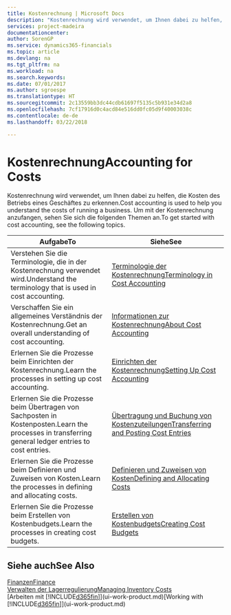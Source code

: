 ```yaml
---
title: Kostenrechnung | Microsoft Docs
description: "Kostenrechnung wird verwendet, um Ihnen dabei zu helfen, die Kosten des Betriebs eines Geschäftes zu erkennen. Um mit der Kostenrechnung anzufangen, sehen Sie sich die folgenden Themen an."
services: project-madeira
documentationcenter: 
author: SorenGP
ms.service: dynamics365-financials
ms.topic: article
ms.devlang: na
ms.tgt_pltfrm: na
ms.workload: na
ms.search.keywords: 
ms.date: 07/01/2017
ms.author: sgroespe
ms.translationtype: HT
ms.sourcegitcommit: 2c13559bb3dc44cdb61697f5135c5b931e34d2a8
ms.openlocfilehash: 7cf17916d0c4acd84e516dd0fc05d9f40003038c
ms.contentlocale: de-de
ms.lasthandoff: 03/22/2018

---
```

# <a name="accounting-for-costs"></a><span data-ttu-id="c903e-104">Kostenrechnung</span><span class="sxs-lookup"><span data-stu-id="c903e-104">Accounting for Costs</span></span>
<span data-ttu-id="c903e-105">Kostenrechnung wird verwendet, um Ihnen dabei zu helfen, die Kosten des Betriebs eines Geschäftes zu erkennen.</span><span class="sxs-lookup"><span data-stu-id="c903e-105">Cost accounting is used to help you understand the costs of running a business.</span></span> <span data-ttu-id="c903e-106">Um mit der Kostenrechnung anzufangen, sehen Sie sich die folgenden Themen an.</span><span class="sxs-lookup"><span data-stu-id="c903e-106">To get started with cost accounting, see the following topics.</span></span>  

|<span data-ttu-id="c903e-107">Aufgabe</span><span class="sxs-lookup"><span data-stu-id="c903e-107">To</span></span>|<span data-ttu-id="c903e-108">Siehe</span><span class="sxs-lookup"><span data-stu-id="c903e-108">See</span></span>|  
|--------|---------|  
|<span data-ttu-id="c903e-109">Verstehen Sie die Terminologie, die in der Kostenrechnung verwendet wird.</span><span class="sxs-lookup"><span data-stu-id="c903e-109">Understand the terminology that is used in cost accounting.</span></span>|[<span data-ttu-id="c903e-110">Terminologie der Kostenrechnung</span><span class="sxs-lookup"><span data-stu-id="c903e-110">Terminology in Cost Accounting</span></span>](finance-terminology-in-cost-accounting.md)|  
|<span data-ttu-id="c903e-111">Verschaffen Sie ein allgemeines Verständnis der Kostenrechnung.</span><span class="sxs-lookup"><span data-stu-id="c903e-111">Get an overall understanding of cost accounting.</span></span>|[<span data-ttu-id="c903e-112">Informationen zur Kostenrechnung</span><span class="sxs-lookup"><span data-stu-id="c903e-112">About Cost Accounting</span></span>](finance-about-cost-accounting.md)|  
|<span data-ttu-id="c903e-113">Erlernen Sie die Prozesse beim Einrichten der Kostenrechnung.</span><span class="sxs-lookup"><span data-stu-id="c903e-113">Learn the processes in setting up cost accounting.</span></span>|[<span data-ttu-id="c903e-114">Einrichten der Kostenrechnung</span><span class="sxs-lookup"><span data-stu-id="c903e-114">Setting Up Cost Accounting</span></span>](finance-set-up-cost-accounting.md)|  
|<span data-ttu-id="c903e-115">Erlernen Sie die Prozesse beim Übertragen von Sachposten in Kostenposten.</span><span class="sxs-lookup"><span data-stu-id="c903e-115">Learn the processes in transferring general ledger entries to cost entries.</span></span>|[<span data-ttu-id="c903e-116">Übertragung und Buchung von Kostenzuteilungen</span><span class="sxs-lookup"><span data-stu-id="c903e-116">Transferring and Posting Cost Entries</span></span>](finance-transfer-and-post-cost-entries.md)|  
|<span data-ttu-id="c903e-117">Erlernen Sie die Prozesse beim Definieren und Zuweisen von Kosten.</span><span class="sxs-lookup"><span data-stu-id="c903e-117">Learn the processes in defining and allocating costs.</span></span>|[<span data-ttu-id="c903e-118">Definieren und Zuweisen von Kosten</span><span class="sxs-lookup"><span data-stu-id="c903e-118">Defining and Allocating Costs</span></span>](finance-define-and-allocate-costs.md)|  
|<span data-ttu-id="c903e-119">Erlernen Sie die Prozesse beim Erstellen von Kostenbudgets.</span><span class="sxs-lookup"><span data-stu-id="c903e-119">Learn the processes in creating cost budgets.</span></span>|[<span data-ttu-id="c903e-120">Erstellen von Kostenbudgets</span><span class="sxs-lookup"><span data-stu-id="c903e-120">Creating Cost Budgets</span></span>](finance-create-cost-budgets.md)|  

## <a name="see-also"></a><span data-ttu-id="c903e-121">Siehe auch</span><span class="sxs-lookup"><span data-stu-id="c903e-121">See Also</span></span>  
[<span data-ttu-id="c903e-122">Finanzen</span><span class="sxs-lookup"><span data-stu-id="c903e-122">Finance</span></span>](finance.md)  
[<span data-ttu-id="c903e-123">Verwalten der Lagerregulierung</span><span class="sxs-lookup"><span data-stu-id="c903e-123">Managing Inventory Costs</span></span>](finance-manage-inventory-costs.md)  
<span data-ttu-id="c903e-124">[Arbeiten mit [!INCLUDE[d365fin](includes/d365fin_md.md)]](ui-work-product.md)</span><span class="sxs-lookup"><span data-stu-id="c903e-124">[Working with [!INCLUDE[d365fin](includes/d365fin_md.md)]](ui-work-product.md)</span></span>

